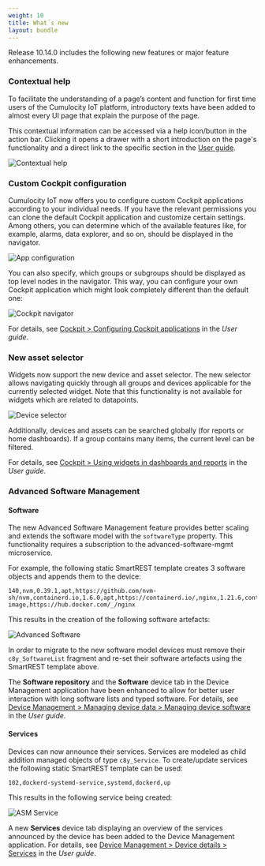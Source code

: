 ```yaml
---
weight: 10
title: What´s new
layout: bundle
---
```



Release 10.14.0 includes the following new features or major feature enhancements.

### Contextual help

To facilitate the understanding of a page’s content and function for first time users of the Cumulocity IoT platform, introductory texts have been added to almost every UI page that explain the purpose of the page.

This contextual information can be accessed via a help icon/button in the action bar. Clicking it opens a drawer with a short introduction on the page's functionality and a direct link to the specific section in the [User guide](https://cumulocity.com/guides/10.14.0/users-guide).

![Contextual help](/images/release-notes/contextual-help.png)

### Custom Cockpit configuration

Cumulocity IoT now offers you to configure custom Cockpit applications according to your individual needs. If you have the relevant permissions you can clone the default Cockpit application and customize certain settings. Among others, you can determine which of the available features like, for example, alarms, data explorer, and so on, should be displayed in the navigator.

![App configuration](/images/release-notes/cockpit-app-configuration.png)

You can also specify, which groups or subgroups should be displayed as top level nodes in the navigator. This way, you can configure your own Cockpit application which might look completely different than the default one:

![Cockpit navigator](/images/release-notes/cockpit-navigator.png)

For details, see [Cockpit > Configuring Cockpit applications](https://cumulocity.com/guides/10.14.0/users-guide/cockpit/#configuration) in the *User guide*.

### New asset selector

Widgets now support the new device and asset selector. The new selector allows navigating quickly through all groups and devices applicable for the currently selected widget. Note that this functionality is not available for widgets which are related to datapoints.

![Device selector](/images/release-notes/cockpit-device-selector.png)

Additionally, devices and assets can be searched globally (for reports or home dashboards). If a group contains many items, the current level can be filtered.

For details, see [Cockpit > Using widgets in dashboards and reports](https://cumulocity.com/guides/10.14.0/users-guide/cockpit/#using-widgets) in the *User guide*.


### Advanced Software Management

#### Software

The new Advanced Software Management feature provides better scaling and extends the software model with the `softwareType` property. This functionality requires a subscription to the advanced-software-mgmt microservice.

For example, the following static SmartREST template creates 3 software objects and appends them to the device:

```csv
140,nvm,0.39.1,apt,https://github.com/nvm-sh/nvm,containerd.io,1.6.0,apt,https://containerd.io/,nginx,1.21.6,container-image,https://hub.docker.com/_/nginx
```

This results in the creation of the following software artefacts:

![Advanced Software](/images/release-notes/advanced-software.png)

In order to migrate to the new software model devices must remove their `c8y_SoftwareList` fragment and re-set their software artefacts using the SmartREST template above.

The **Software repository** and the **Software** device tab in the Device Management application have been enhanced to allow for better user interaction with long software lists and typed software. For details, see [Device Management > Managing device data > Managing device software](https://cumulocity.com/guides/10.14.0/users-guide/device-management/#managing-device-software) in the *User guide*.

#### Services

Devices can now announce their services. Services are modeled as child addition managed objects of type `c8y_Service`. To create/update services the following static SmartREST template can be used:

```
102,dockerd-systemd-service,systemd,dockerd,up
```

This results in the following service being created:

![ASM Service](/images/release-notes/ASM_services.png)

A new **Services** device tab displaying an overview of the services announced by the device has been added to the Device Management application. For details, see [Device Management > Device details > Services](https://cumulocity.com/guides/10.14.0/users-guide/device-management/#services) in the *User guide*.
